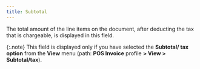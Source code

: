 ```yaml
---
title: Subtotal
---
```



The total amount of the line  items on the document, after deducting the tax that is chargeable, is  displayed in this field.


{:.note}
This field is displayed only if you have selected the  **Subtotal/ tax option** from the  **View** menu (path: **POS 
 Invoice** profile **&gt; View &gt; 
 Subtotal/tax**).
